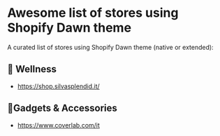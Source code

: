# Awesome list of stores using Shopify Dawn theme
A curated list of stores using Shopify Dawn theme (native or extended):

## 🛁 Wellness
- https://shop.silvasplendid.it/

 ## 📱Gadgets & Accessories
- https://www.coverlab.com/it
